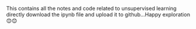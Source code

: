 This contains all the notes and code related to unsupervised learning directly download the ipynb file and upload it to github...Happy exploration😊😊
